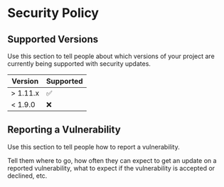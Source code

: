 # Security Policy

## Supported Versions

Use this section to tell people about which versions of your project are currently being supported with security updates.

| Version  | Supported          |
| -------- | ------------------ |
| > 1.11.x | :white_check_mark: |
| < 1.9.0  | :x:                |

## Reporting a Vulnerability

Use this section to tell people how to report a vulnerability.

Tell them where to go, how often they can expect to get an update on a reported vulnerability, what to expect if the vulnerability is accepted or declined, etc.
